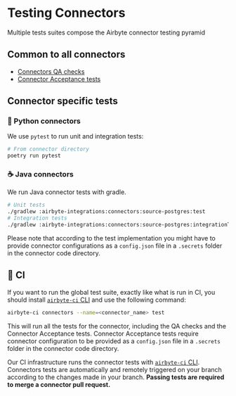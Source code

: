 # Testing Connectors

Multiple tests suites compose the Airbyte connector testing pyramid

## Common to all connectors

- [Connectors QA checks](/contributing-to-airbyte/resources/qa-checks)
- [Connector Acceptance tests](/connector-development/testing-connectors/connector-acceptance-tests-reference/)

## Connector specific tests

### 🐍 Python connectors

We use `pytest` to run unit and integration tests:

```bash
# From connector directory
poetry run pytest
```

### ☕ Java connectors

We run Java connector tests with gradle.

```bash
# Unit tests
./gradlew :airbyte-integrations:connectors:source-postgres:test
# Integration tests
./gradlew :airbyte-integrations:connectors:source-postgres:integrationTestJava
```

Please note that according to the test implementation you might have to provide connector configurations as a `config.json` file in a `.secrets` folder in the connector code directory.

## 🤖 CI

If you want to run the global test suite, exactly like what is run in CI, you should install [`airbyte-ci` CLI](https://github.com/airbytehq/airbyte/blob/master/airbyte-ci/connectors/pipelines/README.md) and use the following command:

```bash
airbyte-ci connectors --name=<connector_name> test
```

This will run all the tests for the connector, including the QA checks and the Connector Acceptance tests.
Connector Acceptance tests require connector configuration to be provided as a `config.json` file in a `.secrets` folder in the connector code directory.

Our CI infrastructure runs the connector tests with [`airbyte-ci` CLI](https://github.com/airbytehq/airbyte/blob/master/airbyte-ci/connectors/pipelines/README.md). Connectors tests are automatically and remotely triggered on your branch according to the changes made in your branch.
**Passing tests are required to merge a connector pull request.**
